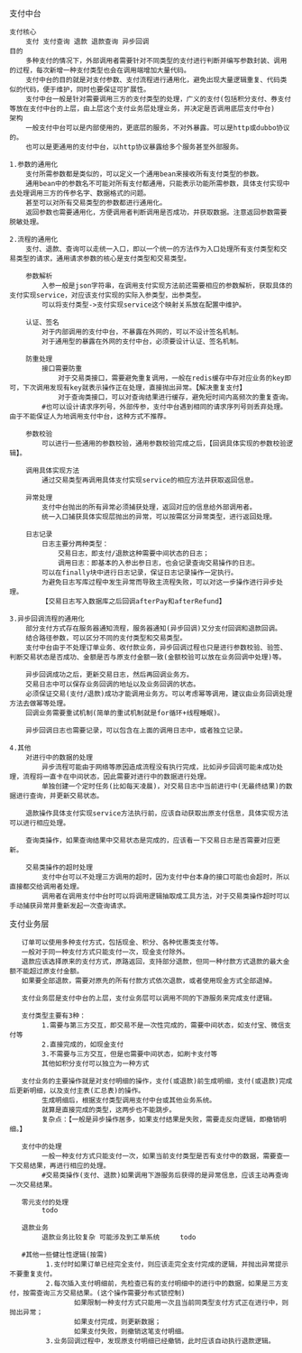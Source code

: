 支付中台
    
    支付核心
        支付 支付查询 退款 退款查询 异步回调
    目的
        多种支付的情况下，外部调用者需要针对不同类型的支付进行判断并编写参数封装、调用的过程，每次新增一种支付类型也会在调用端增加大量代码。
        支付中台的目的就是对支付参数、支付流程进行通用化，避免出现大量逻辑重复、代码类似的代码，便于维护，同时也要保证可扩展性。
        支付中台一般是针对需要调用三方的支付类型的处理，广义的支付(包括积分支付、券支付等放在支付中台的上层，由上层这个支付业务层处理业务，并决定是否调用底层支付中台)
    架构
        一般支付中台可以是内部使用的，更底层的服务，不对外暴露。可以是http或dubbo协议的。
        也可以是更通用的支付中台，以http协议暴露给多个服务甚至外部服务。    
        
    1.参数的通用化
        支付所需参数都是类似的，可以定义一个通用bean来接收所有支付类型的参数。
        通用bean中的参数名不可能对所有支付都通用，只能表示功能所需参数，具体支付实现中去处理调用三方的传参名字、数据格式的问题。
        甚至可以对所有交易类型的参数都进行通用化。
        返回参数也需要通用化，方便调用者判断调用是否成功，并获取数据。注意返回参数需要脱敏处理。
        
    2.流程的通用化
        支付、退款、查询可以走统一入口，即以一个统一的方法作为入口处理所有支付类型和交易类型的请求，通用请求参数的核心是支付类型和交易类型。
        
        参数解析
            入参一般是json字符串，在调用支付实现方法前还需要相应的参数解析，获取具体的支付实现service，对应该支付实现的实际入参类型，出参类型。
            可以将支付类型->支付实现service这个映射关系放在配置中维护。
        
        认证、签名
            对于内部调用的支付中台，不暴露在外网的，可以不设计签名机制。
            对于通用型的暴露在外网的支付中台，必须要设计认证、签名机制。
        
        防重处理
            接口需要防重
                对于交易类接口，需要避免重复调用，一般在redis缓存中存对应业务的key即可，下次调用发现有key就表示操作正在处理，直接抛出异常。【解决重复支付】
                对于查询类接口，可以对查询结果进行缓存，避免短时间内高频次的重复查询。
            #也可以设计请求序列号，外部传参，支付中台遇到相同的请求序列号则丢弃处理。由于不能保证人为地调用支付中台，这种方式不推荐。
        
        参数校验
            可以进行一些通用的参数校验，通用参数校验完成之后，【回调具体实现的参数校验逻辑】。
        
        调用具体实现方法    
            通过交易类型再调用具体支付实现service的相应方法并获取返回信息。
        
        异常处理
            支付中台抛出的所有异常必须捕获处理，返回对应的信息给外部调用者。
            统一入口捕获具体实现层抛出的异常，可以按需区分异常类型，进行返回处理。
            
        日志记录    
            日志主要分两种类型：
                交易日志，即支付/退款这种需要中间状态的日志；
                调用日志：即基本的入参出参日志，也会记录查询交易操作的日志。
            可以在finally块中进行日志记录，保证日志记录操作一定执行。
            为避免日志写库过程中发生异常而导致主流程失败，可以对这一步操作进行异步处理。
            【交易日志写入数据库之后回调afterPay和afterRefund】
            
    3.异步回调流程的通用化
        部分支付方式存在服务器通知流程，服务器通知(异步回调)又分支付回调和退款回调。
        结合路径参数，可以区分不同的支付类型和交易类型。
        支付中台由于不处理订单业务、收付款业务，异步回调过程也只是进行参数校验、验签、判断交易状态是否成功、金额是否与原支付金额一致(金额校验可以放在业务回调中处理)等。
        
        异步回调成功之后，更新交易日志，然后再回调业务方。    
        交易日志中可以保存业务回调的地址以及业务回调的状态。
        必须保证交易(支付/退款)成功才能调用业务方。可以考虑幂等调用，建议由业务回调处理方法去做幂等处理。
        回调业务需要重试机制(简单的重试机制就是for循环+线程睡眠)。
        
        异步回调日志也需要记录，可以包含在上面的调用日志中，或者独立记录。
    
    4.其他
        对进行中的数据的处理
            异步流程可能由于网络等原因造成流程没有执行完成，比如异步回调可能未成功处理，流程将一直卡在中间状态，因此需要对进行中的数据进行处理。
            单独创建一个定时任务(比如每天凌晨)，对交易日志中当前进行中(无最终结果)的数据进行查询，并更新交易状态。

        退款操作具体支付实现service方法执行前，应该自动获取出原支付信息，具体实现方法可以进行相应处理。
        
        查询类操作，如果查询结果中交易状态是完成的，应该看一下交易日志是否需要对应更新。
    
        交易类操作的超时处理
            支付中台可以不处理三方调用的超时，因为支付中台本身的接口可能也会超时，所以直接都交给调用者处理。
            调用者在调用支付中台时可以将调用逻辑抽取成工具方法，对于交易类操作超时可以手动捕获异常并重新发起一次查询请求。
    
    
支付业务层

       订单可以使用多种支付方式，包括现金、积分、各种优惠类支付等。
       一般对于同一种支付方式只能支付一次，现金支付除外。
       退款应该选择原来的支付方式，原路返回，支持部分退款，但同一种付款方式退款的最大金额不能超过原支付金额。
       如果要全部退款，需要对原先的所有付款方式依次退款，或者使用现金方式全部退掉。
       
       支付业务层是支付中台的上层，支付业务层可以调用不同的下游服务来完成支付逻辑。
       
       支付类型主要有3种：
            1.需要与第三方交互，即交易不是一次性完成的，需要中间状态，如支付宝、微信支付等
            2.直接完成的，如现金支付
            3.不需要与三方交互，但是也需要中间状态，如刷卡支付等
            其他如积分支付可以独立为一种方式
            
       支付业务的主要操作就是对支付明细的操作，支付(或退款)前生成明细，支付(或退款)完成后更新明细，以及支付主表(汇总表)的操作。
            生成明细后，根据支付类型调用支付中台或其他业务系统。
            就算是直接完成的类型，这两步也不能跳步。
            复杂点：【一般是异步操作居多，如果支付结果是失败，需要走反向逻辑，即撤销明细。】
       
       支付中的处理
            一般一种支付方式只能支付一次，如果当前支付类型是否有支付中的数据，需要查一下交易结果，再进行相应的处理。
            #交易类操作(支付、退款)如果调用下游服务后获得的是异常信息，应该主动再查询一次交易结果。
            
       零元支付的处理
            todo
            
       退款业务
            退款业务比较复杂 可能涉及到工单系统     todo
       
       #其他一些健壮性逻辑(按需)
             1.支付时如果订单已经完全支付，则应该走完全支付完成的逻辑，并抛出异常提示不要重复支付。
             2.每次插入支付明细前，先检查已有的支付明细中的进行中的数据，如果是三方支付，按需查询三方交易结果。(这个操作需要分布式锁控制)
                    如果限制一种支付方式只能用一次且当前同类型支付方式正在进行中，则抛出异常；
                    如果支付完成，则更新数据；
                    如果支付失败，则撤销这笔支付明细。
             3.业务回调过程中，发现原支付明细已经撤销，此时应该自动执行退款逻辑。       
       
       
       
       